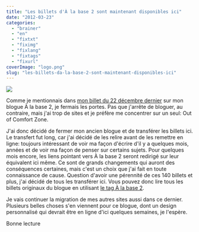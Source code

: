 ```yaml
---
title: "Les billets d'À la base 2 sont maintenant disponibles ici"
date: "2012-03-23"
categories: 
  - "brainer"
  - "en"
  - "fixtxt"
  - "fiximg"
  - "fixlang"
  - "fixtags"
  - "fixurl"
coverImage: "logo.png"
slug: "les-billets-da-la-base-2-sont-maintenant-disponibles-ici"
---
```


![](images/logo.png)

Comme je mentionnais dans [mon billet du 22 décembre dernier](https://fred.dev/a-la-base-2-migre-vers-out-of-comfort-zone/) sur mon blogue À la base 2, je fermais les portes. Pas que j'arrête de bloguer, au contraire, mais j'ai trop de sites et je préfère me concentrer sur un seul: Out of Comfort Zone.

J'ai donc décidé de fermer mon ancien blogue et de transférer les billets ici. Le transfert fut long, car j'ai décidé de les relire avant de les remettre en ligne: toujours intéressant de voir ma façon d'écrire d'il y a quelques mois, années et de voir ma façon de penser sur certains sujets. Pour quelques mois encore, les liens pointant vers À la base 2 seront redirigé sur leur équivalent ici même. Ce sont de grands changements qui auront des conséquences certaines, mais c'est un choix que j'ai fait en toute connaissance de cause. Question d'avoir une pérennité de ces 140 billets et plus, j'ai décidé de tous les transférer ici. Vous pouvez donc lire tous les billets originaux du blogue en utilisant [le tag À la base 2](https://fred.dev/tag/a-la-base-2/).

Je vais continuer la migration de mes autres sites aussi dans ce dernier. Plusieurs belles choses s'en viennent pour ce blogue, dont un design personnalisé qui devrait être en ligne d'ici quelques semaines, je l'espère.

Bonne lecture
